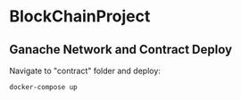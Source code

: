 # BlockChainProject

## Ganache Network and Contract Deploy

Navigate to "contract" folder and deploy:

```bash
docker-compose up
```
